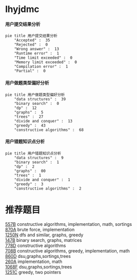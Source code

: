 # lhyjdmc

<!-- tabs:start -->



#### **用户提交结果分析**

```mermaid
pie title 用户提交结果分析
    "Accepted" :  35
    "Rejected" :  0
    "Wrong answer" :  13
    "Runtime error" :  1
    "Time limit exceeded" :  0
    "Memory limit exceeded" :  0
    "Compilation error" :  1
    "Partial" :  0
```

#### **用户做题类型偏好分析**

```mermaid
pie title 用户做题类型偏好分析
    "data structures" :  39
    "binary search" :  0
    "dp" :  12
    "graphs" :  5
    "trees" :  27
    "divide and conquer" :  13
    "greedy" :  43
    "constructive algorithms" :  68
```
#### **用户错题知识点分析**

```mermaid
pie title 用户错题知识点分析
    "data structures" :  9
    "binary search" :  1
    "dp" :  2
    "graphs" :  00
    "trees" :  1
    "divide and conquer" :  1
    "greedy" :  3
    "constructive algorithms" :  2
```



<!-- tabs:end -->
# 推荐题目
[557B](https://codeforces.com/contest/557/problem/B)		constructive algorithms,
                        implementation,
                        math,
                        sortings		  
[870A](https://codeforces.com/contest/870/problem/A)		brute force,
                        implementation		  
[1250N](https://codeforces.com/contest/1250/problem/N)		dfs and similar,
                        graphs,
                        greedy		  
[147B](https://codeforces.com/contest/147/problem/B)		binary search,
                        graphs,
                        matrices		  
[778D](https://codeforces.com/contest/778/problem/D)		constructive algorithms		  
[708B](https://codeforces.com/contest/708/problem/B)		constructive algorithms,
                        greedy,
                        implementation,
                        math		  
[860D](https://codeforces.com/contest/860/problem/D)		dsu,graphs,sortings,trees		  
[260A](https://codeforces.com/contest/260/problem/A)		implementation,
                        math		  
[1068F](https://codeforces.com/contest/1068/problem/F)		dsu,graphs,sortings,trees		  
[1251C](https://codeforces.com/contest/1251/problem/C)		greedy,
                        two pointers		  
